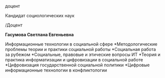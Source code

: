 доцент

Кандидат социологических наук

/Доцент

**Гасумова Светлана Евгеньевна**

Информационные технологии в социальной сфере
	*Методологические проблемы теории и практики социальной работы
	*Социальная работа за рубежом
	*Социальные, правовые и этические вопросы ИТ
	*Теория и практика информатизации и цифровизации в социальной работе
	*Цифровизация государственной социальной политики
	*Цифровые информационные технологии в конфликтологии